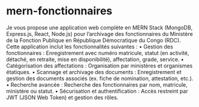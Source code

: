 # mern-fonctionnaires
 Je vous propose une application web complète en MERN Stack (MongoDB, Express.js, React, Node.js) pour l’archivage des fonctionnaires du Ministère de la Fonction Publique en République Démocratique du Congo (RDC). Cette application inclut les fonctionnalités suivantes : •	Gestion des fonctionnaires : Enregistrement avec numéro matricule, statut (en activité, détaché, en retraite, mise en disponibilité), affectation, grade, service. •	Catégorisation des affectations : Organisation par ministères et organismes étatiques. •	Scannage et archivage des documents : Enregistrement et gestion des documents associés (ex. fiche de nomination, attestation, etc.). •	Recherche avancée : Recherche des fonctionnaires par nom, matricule, ministère ou statut. •	Sécurisation et authentification : Accès restreint par JWT (JSON Web Token) et gestion des rôles.
